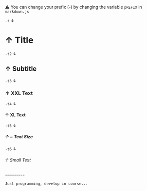 ⚠️ You can change your prefix (-) by changing the variable `pREFIX` in `markdown.js`

`-t` ↓ <h1>↑ Title</h1>
    `-t2` ↓ <h2>↑ Subtitle </h2>
    `-t3` ↓ <h3>↑ XXL Text </h3>
    `-t4` ↓ <h4>↑ XL Text </h4>
    `-t5` ↓ <h5>↑ ~ Text Size </h5>
    `-t6` ↓ <h6>↑ Small Text </h6>
    ----------

    Just programming, develop in course...
